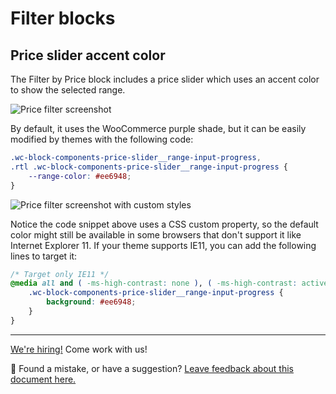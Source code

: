 # Filter blocks

## Price slider accent color

The Filter by Price block includes a price slider which uses an accent color to show the selected range.

![Price filter screenshot](https://user-images.githubusercontent.com/3616980/96570001-2053f900-12ca-11eb-8a75-8a54f243bda3.png)

By default, it uses the WooCommerce purple shade, but it can be easily modified by themes with the following code:

```css
.wc-block-components-price-slider__range-input-progress,
.rtl .wc-block-components-price-slider__range-input-progress {
	--range-color: #ee6948;
}
```

![Price filter screenshot with custom styles](https://user-images.githubusercontent.com/3616980/96569858-f0a4f100-12c9-11eb-8011-05227bb60277.png)

Notice the code snippet above uses a CSS custom property, so the default color might still be available in some browsers that don't support it like Internet Explorer 11. If your theme supports IE11, you can add the following lines to target it:

```css
/* Target only IE11 */
@media all and ( -ms-high-contrast: none ), ( -ms-high-contrast: active ) {
	.wc-block-components-price-slider__range-input-progress {
		background: #ee6948;
	}
}
```

<!-- FEEDBACK -->

---

[We're hiring!](woocommerce.com/careers/) Come work with us!

🐞 Found a mistake, or have a suggestion? [Leave feedback about this document here.](https://github.com/woocommerce/woocommerce-blocks/issues/new?assignees=&labels=type%3A+documentation&template=--doc-feedback.md&title=Feedback%20on%20./docs/designers/theming/filter-blocks.md)

<!-- /FEEDBACK -->

